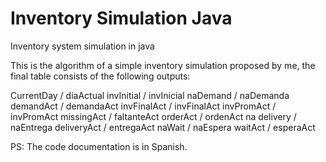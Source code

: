 # Inventory Simulation Java
Inventory system simulation in java

This is the algorithm of a simple inventory simulation proposed by me, the final table consists of the following outputs:

CurrentDay / diaActual 
invInitial / invInicial
naDemand / naDemanda
demandAct / demandaAct
invFinalAct / invFinalAct
invPromAct / invPromAct
missingAct / faltanteAct
orderAct / ordenAct
na delivery / naEntrega
deliveryAct / entregaAct 
naWait / naEspera
waitAct / esperaAct

PS: The code documentation is in Spanish.












